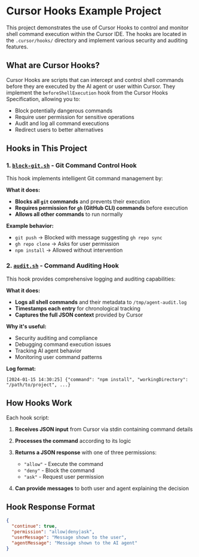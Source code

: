 # Cursor Hooks Example Project

This project demonstrates the use of Cursor Hooks to control and monitor shell command execution within the Cursor IDE. The hooks are located in the `.cursor/hooks/` directory and implement various security and auditing features.

## What are Cursor Hooks?

Cursor Hooks are scripts that can intercept and control shell commands before they are executed by the AI agent or user within Cursor. They implement the `beforeShellExecution` hook from the Cursor Hooks Specification, allowing you to:

- Block potentially dangerous commands
- Require user permission for sensitive operations
- Audit and log all command executions
- Redirect users to better alternatives

## Hooks in This Project

### 1. [`block-git.sh`](.cursor/hooks/block-git.sh) - Git Command Control Hook

This hook implements intelligent Git command management by:

**What it does:**
- **Blocks all `git` commands** and prevents their execution
- **Requires permission for `gh` (GitHub CLI) commands** before execution
- **Allows all other commands** to run normally

**Example behavior:**
- `git push` → Blocked with message suggesting `gh repo sync`
- `gh repo clone` → Asks for user permission
- `npm install` → Allowed without intervention

### 2. [`audit.sh`](.cursor/hooks/audit.sh) - Command Auditing Hook

This hook provides comprehensive logging and auditing capabilities:

**What it does:**
- **Logs all shell commands** and their metadata to `/tmp/agent-audit.log`
- **Timestamps each entry** for chronological tracking
- **Captures the full JSON context** provided by Cursor

**Why it's useful:**
- Security auditing and compliance
- Debugging command execution issues
- Tracking AI agent behavior
- Monitoring user command patterns

**Log format:**
```
[2024-01-15 14:30:25] {"command": "npm install", "workingDirectory": "/path/to/project", ...}
```

## How Hooks Work

Each hook script:

1. **Receives JSON input** from Cursor via stdin containing command details
2. **Processes the command** according to its logic
3. **Returns a JSON response** with one of three permissions:
   - `"allow"` - Execute the command
   - `"deny"` - Block the command
   - `"ask"` - Request user permission

4. **Can provide messages** to both user and agent explaining the decision

## Hook Response Format

```json
{
  "continue": true,
  "permission": "allow|deny|ask",
  "userMessage": "Message shown to the user",
  "agentMessage": "Message shown to the AI agent"
}
```